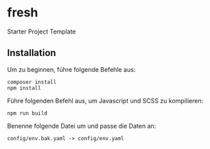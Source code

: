 # fresh
 Starter Project Template

## Installation
Um zu beginnen, führe folgende Befehle aus:

````apacheconf
composer install
npm install
````

Führe folgenden Befehl aus, um Javascript und SCSS zu kompilieren:

````apacheconf
npm run build
````

Benenne folgende Datei um und passe die Daten an:

````apacheconf
config/env.bak.yaml -> config/env.yaml
````